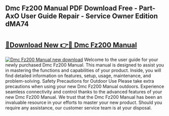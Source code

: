 ## Dmc Fz200 Manual PDF Download Free - Part-AxO User Guide Repair - Service Owner Edition dMA74

# <h2><a href="http://bc13622.oget.top/?id=Dmc+Fz200+Manual">🔗Download New 👉🔴 Dmc Fz200 Manual</a></h2>

[![Dmc Fz200 Manual new download](https://i.imgur.com/5g1atiW.png)](http://bc13622.oget.top/?id=Dmc+Fz200+Manual)
Welcome to the user guide for your newly purchased Dmc Fz200 Manual. This manual is designed to assist you in mastering the functions and capabilities of your product. Inside, you will find detailed information on features, setup, usage, maintenance, and problem-solving. Safety Precautions for Outdoor Use Please take extra precautions when using your new Dmc Fz200 Manual outdoors. Experience seamless connectivity and control thanks to the advanced features of your new Dmc Fz200 Manual. We trust that the Dmc Fz200 Manual has been an invaluable resource in your efforts to master your new product. Should you require any assistance, our customer service team is at your disposal.
